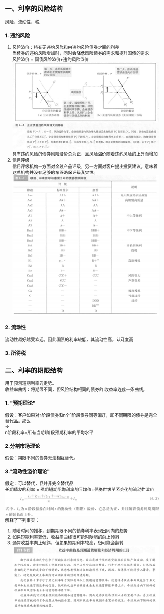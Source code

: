 ## 一、利率的风险结构  
风险、流动性、税  
### 1. 违约风险  
1. 风险溢价：持有无违约风险和由违约风险债券之间的利差  
当债券的违约风险增加时，同时会降低风险债券的需求和提升国债的需求  
风险溢价 = 国债风险溢价+违约风险溢价  
![](1.png)  
具有违约风险的债券风险溢价总为正，且风险溢价随着违约风险的上升而增加
2. 信用评级  
信用评级机构一方面对金融产品评级，另一方面对客户提出投资建议。意味着这些机构并没有足够的东西确保评级真实性。
![](2.png)  
### 2. 流动性  
流动性越好越受欢迎。因此国债的利率较低，其流动性高，认可度高
### 3. 所得税  
## 二、利率的期限结构  
用于预测短期利率的走势。  
收益率曲线：将期限不同，但风险结构相同的债券的 收益率连成一条曲线。  
### 1. "预期理论"  
假设：客户如果对n阶段债券和n个1阶段债券同等偏好，即不同期限的债券是完全替代品。那么  
=>  
n阶段利率=所有当期1阶段预期利率的平均水平  
### 2.分割市场理论  
假设：期限不同的债券无法相互替代。  
### 3."流动性溢价理论"  
假定：可以替代，但并非完全替代品  
长期债权的利率 = 预期短期平均利率的平均值+债券供求关系变化的流动性溢价  
![](3.png)  
解释了下列事实：  
1. 随着时间的推移，到期期限不同的债券利率表现出同向的趋势  
2. 如果短期利率较低，收益率曲线很可能时陡峭的向上倾斜  
3. 通常收益率向上倾斜，但如果短期利率较高，很可能会翻转  
![](4.png)
